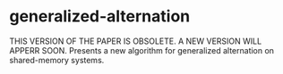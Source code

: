 # generalized-alternation
THIS VERSION OF THE PAPER IS OBSOLETE.
A NEW VERSION WILL APPERR SOON.
Presents a new algorithm for generalized alternation on shared-memory systems.
